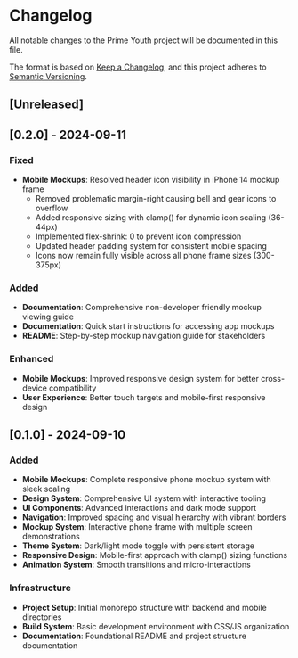 # Changelog

All notable changes to the Prime Youth project will be documented in this file.

The format is based on [Keep a Changelog](https://keepachangelog.com/en/1.0.0/),
and this project adheres to [Semantic Versioning](https://semver.org/spec/v2.0.0.html).

## [Unreleased]

## [0.2.0] - 2024-09-11

### Fixed
- **Mobile Mockups**: Resolved header icon visibility in iPhone 14 mockup frame
  - Removed problematic margin-right causing bell and gear icons to overflow
  - Added responsive sizing with clamp() for dynamic icon scaling (36-44px)
  - Implemented flex-shrink: 0 to prevent icon compression
  - Updated header padding system for consistent mobile spacing
  - Icons now remain fully visible across all phone frame sizes (300-375px)

### Added
- **Documentation**: Comprehensive non-developer friendly mockup viewing guide
- **Documentation**: Quick start instructions for accessing app mockups
- **README**: Step-by-step mockup navigation guide for stakeholders

### Enhanced
- **Mobile Mockups**: Improved responsive design system for better cross-device compatibility
- **User Experience**: Better touch targets and mobile-first responsive design

## [0.1.0] - 2024-09-10

### Added
- **Mobile Mockups**: Complete responsive phone mockup system with sleek scaling
- **Design System**: Comprehensive UI system with interactive tooling
- **UI Components**: Advanced interactions and dark mode support
- **Navigation**: Improved spacing and visual hierarchy with vibrant borders
- **Mockup System**: Interactive phone frame with multiple screen demonstrations
- **Theme System**: Dark/light mode toggle with persistent storage
- **Responsive Design**: Mobile-first approach with clamp() sizing functions
- **Animation System**: Smooth transitions and micro-interactions

### Infrastructure
- **Project Setup**: Initial monorepo structure with backend and mobile directories
- **Build System**: Basic development environment with CSS/JS organization
- **Documentation**: Foundational README and project structure documentation